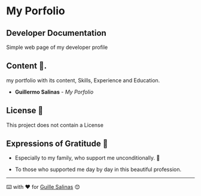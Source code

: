 # My Porfolio

## Developer Documentation

Simple web page of my developer profile

## Content 🚀.

my portfolio with its content, Skills, Experience and Education.


- **Guillermo Salinas** - _My Porfolio_ 

## License 📄

This project does not contain a License

## Expressions of Gratitude 🎁

- Especially to my family, who support me unconditionally. 📢

- To those who supported me day by day in this beautiful profession.

---

⌨️ with ❤️ for [Guille Salinas](https://github.com/GuilleSalinas) 😊

